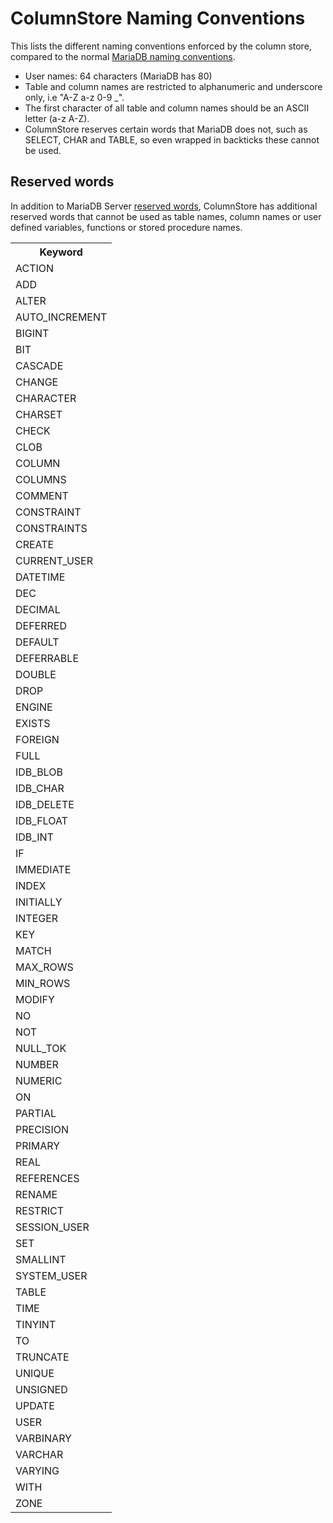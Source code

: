 # ColumnStore Naming Conventions

This lists the different naming conventions enforced by the column store, compared to the normal [MariaDB naming conventions](https://mariadb.com/kb/en/mariadb/identifier-names).

- User names: 64 characters (MariaDB has 80)
- Table and column names are restricted to alphanumeric and underscore only, i.e "A-Z a-z 0-9 _".
- The first character of all table and column names should be an ASCII  letter (a-z A-Z).
- ColumnStore reserves certain words that MariaDB does not, such as SELECT, CHAR and TABLE, so even wrapped in backticks these cannot be used.

## Reserved words

In addition to MariaDB Server [reserved words](/sql-statements-structure/sql-language-structure/reserved-words/), ColumnStore has additional reserved words that cannot be used as table names, column names or user defined variables, functions or stored procedure names.

<table><tbody><tr><th>Keyword</th></tr>
<tr><td>ACTION</td></tr>
<tr><td>ADD</td></tr>
<tr><td>ALTER</td></tr>
<tr><td>AUTO_INCREMENT</td></tr>
<tr><td>BIGINT</td></tr>
<tr><td>BIT</td></tr>
<tr><td>CASCADE</td></tr>
<tr><td>CHANGE</td></tr>
<tr><td>CHARACTER</td></tr>
<tr><td>CHARSET</td></tr>
<tr><td>CHECK</td></tr>
<tr><td>CLOB</td></tr>
<tr><td>COLUMN</td></tr>
<tr><td>COLUMNS</td></tr>
<tr><td>COMMENT</td></tr>
<tr><td>CONSTRAINT</td></tr>
<tr><td>CONSTRAINTS</td></tr>
<tr><td>CREATE</td></tr>
<tr><td>CURRENT_USER</td></tr>
<tr><td>DATETIME</td></tr>
<tr><td>DEC</td></tr>
<tr><td>DECIMAL</td></tr>
<tr><td>DEFERRED</td></tr>
<tr><td>DEFAULT</td></tr>
<tr><td>DEFERRABLE</td></tr>
<tr><td>DOUBLE</td></tr>
<tr><td>DROP</td></tr>
<tr><td>ENGINE</td></tr>
<tr><td>EXISTS</td></tr>
<tr><td>FOREIGN</td></tr>
<tr><td>FULL</td></tr>
<tr><td>IDB_BLOB</td></tr>
<tr><td>IDB_CHAR</td></tr>
<tr><td>IDB_DELETE</td></tr>
<tr><td>IDB_FLOAT</td></tr>
<tr><td>IDB_INT</td></tr>
<tr><td>IF</td></tr>
<tr><td>IMMEDIATE</td></tr>
<tr><td>INDEX</td></tr>
<tr><td>INITIALLY</td></tr>
<tr><td>INTEGER</td></tr>
<tr><td>KEY</td></tr>
<tr><td>MATCH</td></tr>
<tr><td>MAX_ROWS</td></tr>
<tr><td>MIN_ROWS</td></tr>
<tr><td>MODIFY</td></tr>
<tr><td>NO</td></tr>
<tr><td>NOT</td></tr>
<tr><td>NULL_TOK</td></tr>
<tr><td>NUMBER</td></tr>
<tr><td>NUMERIC</td></tr>
<tr><td>ON</td></tr>
<tr><td>PARTIAL</td></tr>
<tr><td>PRECISION</td></tr>
<tr><td>PRIMARY</td></tr>
<tr><td>REAL</td></tr>
<tr><td>REFERENCES</td></tr>
<tr><td>RENAME</td></tr>
<tr><td>RESTRICT</td></tr>
<tr><td>SESSION_USER</td></tr>
<tr><td>SET</td></tr>
<tr><td>SMALLINT</td></tr>
<tr><td>SYSTEM_USER</td></tr>
<tr><td>TABLE</td></tr>
<tr><td>TIME</td></tr>
<tr><td>TINYINT</td></tr>
<tr><td>TO</td></tr>
<tr><td>TRUNCATE</td></tr>
<tr><td>UNIQUE</td></tr>
<tr><td>UNSIGNED</td></tr>
<tr><td>UPDATE</td></tr>
<tr><td>USER</td></tr>
<tr><td>VARBINARY</td></tr>
<tr><td>VARCHAR</td></tr>
<tr><td>VARYING</td></tr>
<tr><td>WITH</td></tr>
<tr><td>ZONE</td></tr>
</tbody></table>